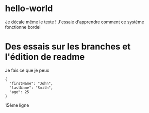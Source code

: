 # hello-world

Je décale même le texte !
J'essaie d'apprendre comment ce système fonctionne bordel

# Des essais sur les branches et l'édition de readme
Je fais ce que je peux
```
{
  "firstName": "John",
  "lastName": "Smith",
  "age": 25
}
```

15ème ligne
